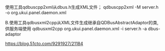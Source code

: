 使用工具qdbuscpp2xml从dbus.h生成XML文件；
qdbuscpp2xml -M server.h -o org.ukui.panel.daemon.xml

B.使用工具qdbusxml2cpp从XML文件生成继承自QDBusAbstractAdaptor的类,供服务端使用
qdbusxml2cpp org.ukui.panel.daemon.xml -i server.h -a dbus-adaptor

https://blog.51cto.com/9291927/21184
